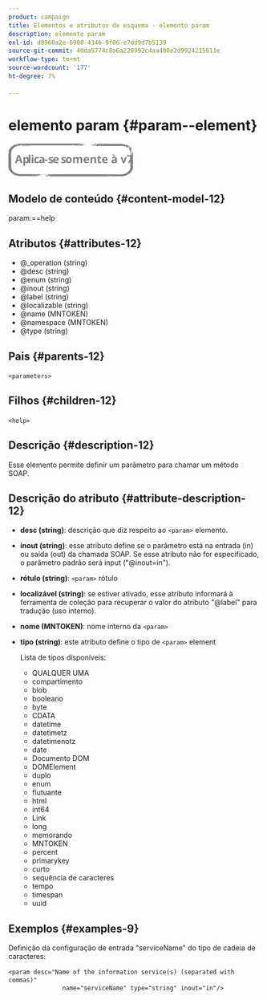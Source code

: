 ```yaml
---
product: campaign
title: Elementos e atributos de esquema - elemento param
description: elemento param
exl-id: d8960a2e-6900-4346-9f06-e7dd9d7b5139
source-git-commit: 40da5774c8a6a228992c4aa400e2d9924215611e
workflow-type: tm+mt
source-wordcount: '177'
ht-degree: 7%

---
```


# elemento param {#param--element}

![](../../../assets/v7-only.svg)

## Modelo de conteúdo {#content-model-12}

param:==help

## Atributos {#attributes-12}

* @_operation (string)
* @desc (string)
* @enum (string)
* @inout (string)
* @label (string)
* @localizable (string)
* @name (MNTOKEN)
* @namespace (MNTOKEN)
* @type (string)

## Pais {#parents-12}

`<parameters>`

## Filhos {#children-12}

`<help>`

## Descrição {#description-12}

Esse elemento permite definir um parâmetro para chamar um método SOAP.

## Descrição do atributo {#attribute-description-12}

* **desc (string)**: descrição que diz respeito ao `<param>` elemento.
* **inout (string)**: esse atributo define se o parâmetro está na entrada (in) ou saída (out) da chamada SOAP. Se esse atributo não for especificado, o parâmetro padrão será input (&quot;@inout=in&quot;).
* **rótulo (string)**: `<param>` rótulo
* **localizável (string)**: se estiver ativado, esse atributo informará à ferramenta de coleção para recuperar o valor do atributo &quot;@label&quot; para tradução (uso interno).
* **nome (MNTOKEN)**: nome interno da `<param>`
* **tipo (string)**: este atributo define o tipo de `<param>` element

   Lista de tipos disponíveis:

   * QUALQUER UMA
   * compartimento
   * blob
   * booleano
   * byte
   * CDATA
   * datetime
   * datetimetz
   * datetimenotz
   * date
   * Documento DOM
   * DOMElement
   * duplo
   * enum
   * flutuante
   * html
   * int64
   * Link 
   * long
   * memorando
   * MNTOKEN
   * percent
   * primarykey
   * curto
   * sequência de caracteres
   * tempo
   * timespan
   * uuid

## Exemplos {#examples-9}

Definição da configuração de entrada &quot;serviceName&quot; do tipo de cadeia de caracteres:

```
<param desc="Name of the information service(s) (separated with commas)"
               name="serviceName" type="string" inout="in"/>
```
